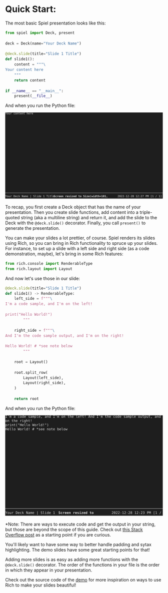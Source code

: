 # Quick Start:

The most basic Spiel presentation looks like this:

```python
from spiel import Deck, present

deck = Deck(name="Your Deck Name")

@deck.slide(title="Slide 1 Title")
def slide1():
    content = """\
Your content here
    """
    return content

if __name__ == "__main__":
    present(__file__)
```

And when you run the Python file:

![Barebones slide](./assets/quickstart1.svg)

To recap, you first create a Deck object that has the name of your presentation. Then you create slide functions, add content into a triple-quoted string (aka a multiline string) and return it, and add the slide to the Deck with the `@deck.slide()` decorator. Finally, you call `present()` to generate the presentation.

You can make your slides a lot prettier, of course. Spiel renders its slides using Rich, so you can bring in Rich functionality to spruce up your slides. For instance, to set up a slide with a left side and right side (as a code demonstration, maybe), let's bring in some Rich features:

``` python
from rich.console import RenderableType
from rich.layout import Layout
```

And now let's use those in our slide:

```python
@deck.slide(title="Slide 1 Title")
def slide1() -> RenderableType:
    left_side = f"""\
I'm a code sample, and I'm on the left!

print("Hello World!")
        """

    right_side = f"""\
And I'm the code sample output, and I'm on the right!

Hello World! # *see note below
        """

    root = Layout()

    root.split_row(
        Layout(left_side),
        Layout(right_side),
    )

    return root
```

And when you run the Python file:

![Barebones split slide](./assets/quickstart2.svg)


*Note: There are ways to execute code and get the output in your string, but those are beyond the scope of this guide. Check out [this Stack Overflow post](https://stackoverflow.com/questions/3906232/python-get-the-print-output-in-an-exec-statement) as a starting point if you are curious.

You'll likely want to have some way to better handle padding and sytax highlighting. The demo slides have some great starting points for that!

Adding more slides is as easy as adding more functions with the `@deck.slide()` decorator. The order of the functions in your file is the order in which they appear in your presentation.

Check out the source code of the [demo](https://github.com/JoshKarpel/spiel/blob/main/spiel/demo/demo.py) for more inspiration on ways to use Rich to make your slides beautiful!
